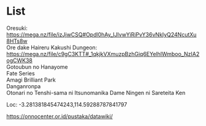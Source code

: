 # List

Oresuki: https://mega.nz/file/izJjwCSQ#Opdl0hAy_IJlvwYiRiPvY36vNkIyQ24NcutXu8HTs8w \
Ore dake Haireru Kakushi Dungeon: https://mega.nz/file/c9gC3KTT#_1qkjkVXmuzpBzhGiq6EYelhlWmboo_NzIA2ogCWK38 \
Gotoubun no Hanayome \
Fate Series \
Amagi Brilliant Park \
Danganronpa \
Otonari no Tenshi-sama ni Itsunomanika Dame Ningen ni Sareteita Ken 

Loc: -3.281381845474243,114.59288787841797 

https://onnocenter.or.id/pustaka/datawiki/
